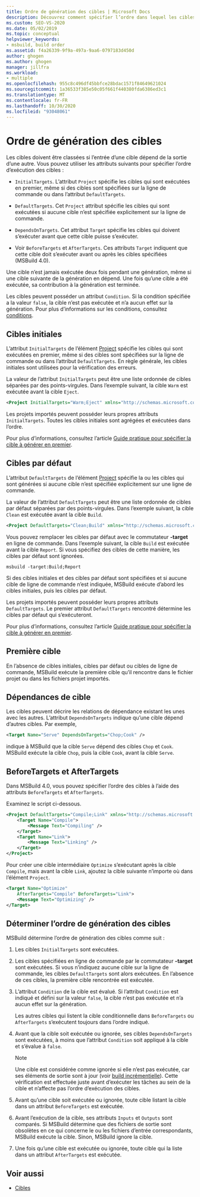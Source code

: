 ```yaml
---
title: Ordre de génération des cibles | Microsoft Docs
description: Découvrez comment spécifier l’ordre dans lequel les cibles MSBuild sont exécutées, si l’entrée d’une cible dépend de la sortie d’une autre cible.
ms.custom: SEO-VS-2020
ms.date: 05/02/2019
ms.topic: conceptual
helpviewer_keywords:
- msbuild, build order
ms.assetid: f4a26339-9f9a-497a-9aa6-0797183d450d
author: ghogen
ms.author: ghogen
manager: jillfra
ms.workload:
- multiple
ms.openlocfilehash: 955c8c496df45bbfce28bdac1571f84649621024
ms.sourcegitcommit: 1a36533f385e50c05f661f440380fda6386ed3c1
ms.translationtype: MT
ms.contentlocale: fr-FR
ms.lasthandoff: 10/30/2020
ms.locfileid: "93048061"
---
```

# <a name="target-build-order"></a>Ordre de génération des cibles

Les cibles doivent être classées si l’entrée d’une cible dépend de la sortie d’une autre. Vous pouvez utiliser les attributs suivants pour spécifier l’ordre d’exécution des cibles :

- `InitialTargets`. L’attribut `Project` spécifie les cibles qui sont exécutées en premier, même si des cibles sont spécifiées sur la ligne de commande ou dans l’attribut `DefaultTargets`.

- `DefaultTargets`. Cet `Project` attribut spécifie les cibles qui sont exécutées si aucune cible n’est spécifiée explicitement sur la ligne de commande.

- `DependsOnTargets`. Cet attribut `Target` spécifie les cibles qui doivent s’exécuter avant que cette cible puisse s’exécuter.

- Voir `BeforeTargets` et `AfterTargets`. Ces attributs `Target` indiquent que cette cible doit s’exécuter avant ou après les cibles spécifiées (MSBuild 4.0).

Une cible n’est jamais exécutée deux fois pendant une génération, même si une cible suivante de la génération en dépend. Une fois qu’une cible a été exécutée, sa contribution à la génération est terminée.

Les cibles peuvent posséder un attribut `Condition`. Si la condition spécifiée a la valeur `false`, la cible n’est pas exécutée et n’a aucun effet sur la génération. Pour plus d’informations sur les conditions, consultez [conditions](../msbuild/msbuild-conditions.md).

## <a name="initial-targets"></a>Cibles initiales

L’attribut `InitialTargets` de l’élément [Project](../msbuild/project-element-msbuild.md) spécifie les cibles qui sont exécutées en premier, même si des cibles sont spécifiées sur la ligne de commande ou dans l’attribut `DefaultTargets`. En règle générale, les cibles initiales sont utilisées pour la vérification des erreurs.

La valeur de l’attribut `InitialTargets` peut être une liste ordonnée de cibles séparées par des points-virgules. Dans l’exemple suivant, la cible `Warm` est exécutée avant la cible `Eject`.

```xml
<Project InitialTargets="Warm;Eject" xmlns="http://schemas.microsoft.com/developer/msbuild/2003">
```

Les projets importés peuvent posséder leurs propres attributs `InitialTargets`. Toutes les cibles initiales sont agrégées et exécutées dans l’ordre.

Pour plus d’informations, consultez l’article [Guide pratique pour spécifier la cible à générer en premier](../msbuild/how-to-specify-which-target-to-build-first.md).

## <a name="default-targets"></a>Cibles par défaut

L’attribut `DefaultTargets` de l’élément [Project](../msbuild/project-element-msbuild.md) spécifie la ou les cibles qui sont générées si aucune cible n’est spécifiée explicitement sur une ligne de commande.

La valeur de l’attribut `DefaultTargets` peut être une liste ordonnée de cibles par défaut séparées par des points-virgules. Dans l’exemple suivant, la cible `Clean` est exécutée avant la cible `Build`.

```xml
<Project DefaultTargets="Clean;Build" xmlns="http://schemas.microsoft.com/developer/msbuild/2003">
```

Vous pouvez remplacer les cibles par défaut avec le commutateur **-target** en ligne de commande. Dans l’exemple suivant, la cible `Build` est exécutée avant la cible `Report`. Si vous spécifiez des cibles de cette manière, les cibles par défaut sont ignorées.

 `msbuild -target:Build;Report`

Si des cibles initiales et des cibles par défaut sont spécifiées et si aucune cible de ligne de commande n’est indiquée, MSBuild exécute d’abord les cibles initiales, puis les cibles par défaut.

Les projets importés peuvent posséder leurs propres attributs `DefaultTargets`. Le premier attribut `DefaultTargets` rencontré détermine les cibles par défaut qui s’exécuteront.

Pour plus d’informations, consultez l’article [Guide pratique pour spécifier la cible à générer en premier](../msbuild/how-to-specify-which-target-to-build-first.md).

## <a name="first-target"></a>Première cible

En l’absence de cibles initiales, cibles par défaut ou cibles de ligne de commande, MSBuild exécute la première cible qu’il rencontre dans le fichier projet ou dans les fichiers projet importés.

## <a name="target-dependencies"></a>Dépendances de cible

Les cibles peuvent décrire les relations de dépendance existant les unes avec les autres. L’attribut `DependsOnTargets` indique qu’une cible dépend d’autres cibles. Par exemple,

```xml
<Target Name="Serve" DependsOnTargets="Chop;Cook" />
```

indique à MSBuild que la cible `Serve` dépend des cibles `Chop` et `Cook`. MSBuild exécute la cible `Chop`, puis la cible `Cook`, avant la cible `Serve`.

## <a name="beforetargets-and-aftertargets"></a>BeforeTargets et AfterTargets

Dans MSBuild 4.0, vous pouvez spécifier l’ordre des cibles à l’aide des attributs `BeforeTargets` et `AfterTargets`.

Examinez le script ci-dessous.

```xml
<Project DefaultTargets="Compile;Link" xmlns="http://schemas.microsoft.com/developer/msbuild/2003">
    <Target Name="Compile">
        <Message Text="Compiling" />
    </Target>
    <Target Name="Link">
        <Message Text="Linking" />
    </Target>
</Project>
```

Pour créer une cible intermédiaire `Optimize` s’exécutant après la cible `Compile`, mais avant la cible `Link`, ajoutez la cible suivante n’importe où dans l’élément `Project`.

```xml
<Target Name="Optimize"
    AfterTargets="Compile" BeforeTargets="Link">
    <Message Text="Optimizing" />
</Target>
```

## <a name="determine-the-target-build-order"></a>Déterminer l’ordre de génération des cibles

MSBuild détermine l’ordre de génération des cibles comme suit :

1. Les cibles `InitialTargets` sont exécutées.

2. Les cibles spécifiées en ligne de commande par le commutateur **-target** sont exécutées. Si vous n’indiquez aucune cible sur la ligne de commande, les cibles `DefaultTargets` sont alors exécutées. En l’absence de ces cibles, la première cible rencontrée est exécutée.

3. L’attribut `Condition` de la cible est évalué. Si l’attribut `Condition` est indiqué et défini sur la valeur `false`, la cible n’est pas exécutée et n’a aucun effet sur la génération.

   Les autres cibles qui listent la cible conditionnelle dans `BeforeTargets` ou `AfterTargets` s’exécutent toujours dans l’ordre indiqué.

4. Avant que la cible soit exécutée ou ignorée, ses cibles `DependsOnTargets` sont exécutées, à moins que l’attribut `Condition` soit appliqué à la cible et s’évalue à `false`.

   > [!NOTE]
   > Une cible est considérée comme ignorée si elle n’est pas exécutée, car ses éléments de sortie sont à jour (voir [build incrémentielle](../msbuild/incremental-builds.md)). Cette vérification est effectuée juste avant d’exécuter les tâches au sein de la cible et n’affecte pas l’ordre d’exécution des cibles.

5. Avant qu’une cible soit exécutée ou ignorée, toute cible listant la cible dans un attribut `BeforeTargets` est exécutée.

6. Avant l’exécution de la cible, ses attributs `Inputs` et `Outputs` sont comparés. Si MSBuild détermine que des fichiers de sortie sont obsolètes en ce qui concerne le ou les fichiers d’entrée correspondants, MSBuild exécute la cible. Sinon, MSBuild ignore la cible.

7. Une fois qu’une cible est exécutée ou ignorée, toute cible qui la liste dans un attribut `AfterTargets` est exécutée.

## <a name="see-also"></a>Voir aussi

- [Cibles](../msbuild/msbuild-targets.md)

